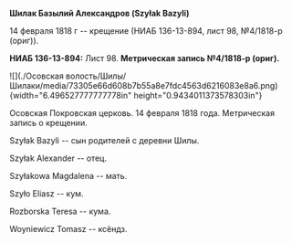 **Шилак Базылий Александров (Szyłak Bazyli)**

14 февраля 1818 г -- крещение (НИАБ 136-13-894, лист 98, №4/1818-р
(ориг)).

**НИАБ 136-13-894:** Лист 98. **Метрическая запись №4/1818-р (ориг).**

![](./Осовская волость/Шилы/Шилаки/media/73305e66d608b7b55a8e7fdc4563d6216083e8a6.png){width="6.496527777777778in"
height="0.9434011373578303in"}

Осовская Покровская церковь. 14 февраля 1818 года. Метрическая запись о
крещении.

Szyłak Bazyli -- сын родителей с деревни Шилы.

Szyłak Alexander -- отец.

Szyłakowa Magdalena -- мать.

Szyło Eliasz -- кум.

Rozborska Teresa -- кума.

Woyniewicz Tomasz -- ксёндз.
